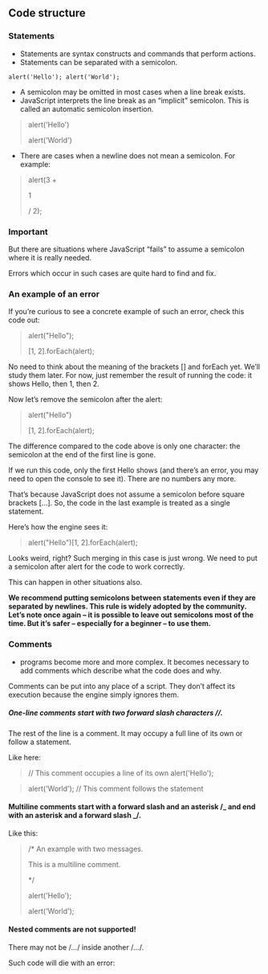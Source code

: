## Code structure

### Statements

- Statements are syntax constructs and commands that perform actions.
- Statements can be separated with a semicolon.

`alert('Hello'); alert('World');`

- A semicolon may be omitted in most cases when a line break exists.
- JavaScript interprets the line break as an “implicit” semicolon. This is called an automatic semicolon insertion.

> alert('Hello')
>
> alert('World')

- There are cases when a newline does not mean a semicolon. For example:

> alert(3 +
>
> 1
>
> / 2);

### Important

But there are situations where JavaScript “fails” to assume a semicolon where it is really needed.

Errors which occur in such cases are quite hard to find and fix.

### An example of an error

If you’re curious to see a concrete example of such an error, check this code out:

> alert("Hello");
>
> [1, 2].forEach(alert);

No need to think about the meaning of the brackets [] and forEach yet. We’ll study them later. For now, just remember the result of running the code: it shows Hello, then 1, then 2.

Now let’s remove the semicolon after the alert:

> alert("Hello")
>
> [1, 2].forEach(alert);

The difference compared to the code above is only one character: the semicolon at the end of the first line is gone.

If we run this code, only the first Hello shows (and there’s an error, you may need to open the console to see it). There are no numbers any more.

That’s because JavaScript does not assume a semicolon before square brackets [...]. So, the code in the last example is treated as a single statement.

Here’s how the engine sees it:

> alert("Hello")[1, 2].forEach(alert);

Looks weird, right? Such merging in this case is just wrong. We need to put a semicolon after alert for the code to work correctly.

This can happen in other situations also.

**We recommend putting semicolons between statements even if they are separated by newlines. This rule is widely adopted by the community. Let’s note once again – it is possible to leave out semicolons most of the time. But it’s safer – especially for a beginner – to use them.**

### Comments

- programs become more and more complex. It becomes necessary to add comments which describe what the code does and why.

Comments can be put into any place of a script. They don’t affect its execution because the engine simply ignores them.

##### One-line comments start with two forward slash characters //.

The rest of the line is a comment. It may occupy a full line of its own or follow a statement.

Like here:

> // This comment occupies a line of its own
> alert('Hello');

> alert('World'); // This comment follows the statement

#### Multiline comments start with a forward slash and an asterisk /_ and end with an asterisk and a forward slash _/.

Like this:

> /\* An example with two messages.
>
> This is a multiline comment.
>
> \*/
>
> alert('Hello');
>
> alert('World');

#### Nested comments are not supported!

There may not be /_..._/ inside another /_..._/.

Such code will die with an error:
